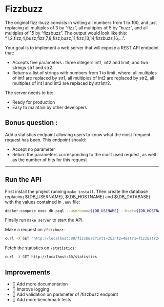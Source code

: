# Fizzbuzz

The original fizz-buzz consists in writing all numbers from 1 to 100, and just replacing all multiples of 3 by “fizz”,
all multiples of 5 by “buzz”, and all multiples of 15 by “fizzbuzz”. The output would look like this: 
“1,2,fizz,4,buzz,fizz,7,8,fizz,buzz,11,fizz,13,14,fizzbuzz,16,...”.

Your goal is to implement a web server that will expose a REST API endpoint that: 
- Accepts five parameters : three integers int1, int2 and limit, and two strings str1 and str2.
- Returns a list of strings with numbers from 1 to limit, where: all multiples of int1 are replaced by str1, all 
multiples of int2 are replaced by str2, all multiples of int1 and int2 are replaced by str1str2.

The server needs to be:
- Ready for production
- Easy to maintain by other developers

## Bonus question :

Add a statistics endpoint allowing users to know what the most frequent request has been. This endpoint should:
- Accept no parameter
- Return the parameters corresponding to the most used request, as well as the number of hits for this request

---

## Run the API

First install the project running `make install`.
Then create the database replacing ${DB_USERNAME}, ${DB_HOSTNAME} and ${DB_DATABASE} with the values contained in `.env` file:
```bash
docker-compose exec db psql --username=${DB_USENAME} --host=${DB_HOSTNAME} --dbname=${DB_DATABASE} -a --file=init_db.sql
```

Finally run `make server` to start the API.

Make a request on `/fizzbuzz`:

```bash
curl -X GET "http://localhost:80/fizzbuzz?int1=2&int2=4&str1=fizz&str2=buzz&limit=50"
```

Fetch the statistics on `/statistics`:

```bash
curl -X GET http://localhost:80/statistics
```

## Improvements

- [] Add more documentation
- [] Improve logging
- [] Add validation on parameter of /fizzbuzz endpoint
- [] Add more benchmark tests
